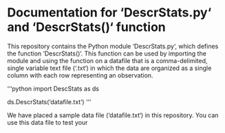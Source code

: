 # Documentation for ‘DescrStats.py‘ and ‘DescrStats()‘ function

This repository contains the Python module ‘DescrStats.py‘, which defines the
function ‘DescrStats()‘. This function can be used by importing the module
and using the function on a datafile that is a comma-delimited, single
variable text file (‘.txt‘) in which the data are organized as a single
column with each row representing an observation.

‘‘‘python
import DescStats as ds

ds.DescrStats(‘datafile.txt’)
‘‘‘

We have placed a sample data file (‘datafile.txt‘) in this repository. You can use this data file to test your